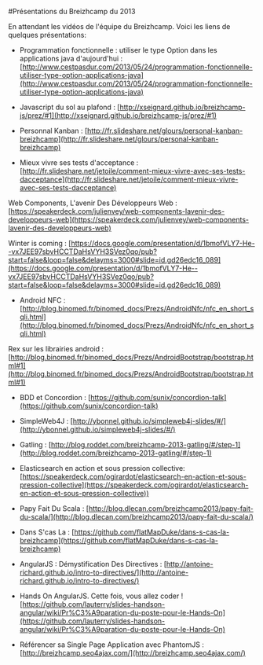 #Présentations du Breizhcamp du 2013

En attendant les vidéos de l'équipe du Breizhcamp. Voici les liens de quelques présentations:

- Programmation fonctionnelle : utiliser le type Option dans les applications java d'aujourd'hui :  [http://www.cestpasdur.com/2013/05/24/programmation-fonctionnelle-utiliser-type-option-applications-java](http://www.cestpasdur.com/2013/05/24/programmation-fonctionnelle-utiliser-type-option-applications-java)

- Javascript du sol au plafond :  [http://xseignard.github.io/breizhcamp-js/prez/#1](http://xseignard.github.io/breizhcamp-js/prez/#1)

- Personnal Kanban : [http://fr.slideshare.net/glours/personal-kanban-breizhcamp](http://fr.slideshare.net/glours/personal-kanban-breizhcamp)

- Mieux vivre ses tests d'acceptance : [http://fr.slideshare.net/jetoile/comment-mieux-vivre-avec-ses-tests-dacceptance](http://fr.slideshare.net/jetoile/comment-mieux-vivre-avec-ses-tests-dacceptance)

Web Components, L'avenir Des Développeurs Web : [https://speakerdeck.com/julienvey/web-components-lavenir-des-developpeurs-web](https://speakerdeck.com/julienvey/web-components-lavenir-des-developpeurs-web)

Winter is coming : [https://docs.google.com/presentation/d/1bmofVLY7-He--vx7JEE97sbvHCCTDaHsVYH3SVez0qo/pub?start=false&loop=false&delayms=3000#slide=id.gd26edc16_089](https://docs.google.com/presentation/d/1bmofVLY7-He--vx7JEE97sbvHCCTDaHsVYH3SVez0qo/pub?start=false&loop=false&delayms=3000#slide=id.gd26edc16_089)

- Android NFC : [http://blog.binomed.fr/binomed_docs/Prezs/AndroidNfc/nfc_en_short_sqli.html](http://blog.binomed.fr/binomed_docs/Prezs/AndroidNfc/nfc_en_short_sqli.html)

Rex sur les librairies android : [http://blog.binomed.fr/binomed_docs/Prezs/AndroidBootstrap/bootstrap.html#1](http://blog.binomed.fr/binomed_docs/Prezs/AndroidBootstrap/bootstrap.html#1)

- BDD et Concordion :  [https://github.com/sunix/concordion-talk](https://github.com/sunix/concordion-talk)  

- SimpleWeb4J : [http://ybonnel.github.io/simpleweb4j-slides/#/](http://ybonnel.github.io/simpleweb4j-slides/#/)  

- Gatling : [http://blog.roddet.com/breizhcamp-2013-gatling/#/step-1](http://blog.roddet.com/breizhcamp-2013-gatling/#/step-1)

- Elasticsearch en action et sous pression collective: [https://speakerdeck.com/ogirardot/elasticsearch-en-action-et-sous-pression-collective](https://speakerdeck.com/ogirardot/elasticsearch-en-action-et-sous-pression-collective))

- Papy Fait Du Scala : [http://blog.dlecan.com/breizhcamp2013/papy-fait-du-scala/](http://blog.dlecan.com/breizhcamp2013/papy-fait-du-scala/)

- Dans S'cas La : [https://github.com/flatMapDuke/dans-s-cas-la-breizhcamp](https://github.com/flatMapDuke/dans-s-cas-la-breizhcamp)

- AngularJS : Démystification Des Directives : [http://antoine-richard.github.io/intro-to-directives/](http://antoine-richard.github.io/intro-to-directives/)

- Hands On AngularJS. Cette fois, vous allez coder ![https://github.com/lauterry/slides-handson-angular/wiki/Pr%C3%A9paration-du-poste-pour-le-Hands-On](https://github.com/lauterry/slides-handson-angular/wiki/Pr%C3%A9paration-du-poste-pour-le-Hands-On)

- Référencer sa Single Page Application avec PhantomJS : [http://breizhcamp.seo4ajax.com/](http://breizhcamp.seo4ajax.com/)
